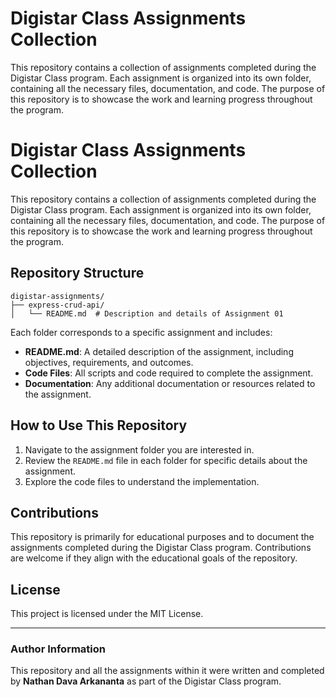 # Digistar Class Assignments Collection

This repository contains a collection of assignments completed during the Digistar Class program. Each assignment is organized into its own folder, containing all the necessary files, documentation, and code. The purpose of this repository is to showcase the work and learning progress throughout the program.

# Digistar Class Assignments Collection

This repository contains a collection of assignments completed during the Digistar Class program. Each assignment is organized into its own folder, containing all the necessary files, documentation, and code. The purpose of this repository is to showcase the work and learning progress throughout the program.

## Repository Structure
```
digistar-assignments/
├── express-crud-api/
│   └── README.md  # Description and details of Assignment 01

```

Each folder corresponds to a specific assignment and includes:
- **README.md**: A detailed description of the assignment, including objectives, requirements, and outcomes.
- **Code Files**: All scripts and code required to complete the assignment.
- **Documentation**: Any additional documentation or resources related to the assignment.

## How to Use This Repository
1. Navigate to the assignment folder you are interested in.
2. Review the `README.md` file in each folder for specific details about the assignment.
3. Explore the code files to understand the implementation.

## Contributions
This repository is primarily for educational purposes and to document the assignments completed during the Digistar Class program. Contributions are welcome if they align with the educational goals of the repository.

## License
This project is licensed under the MIT License.

---

### Author Information

This repository and all the assignments within it were written and completed by **Nathan Dava Arkananta** as part of the Digistar Class program.
